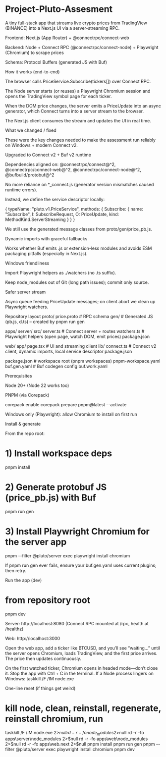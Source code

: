 # Project-Pluto-Assesment
A tiny full-stack app that streams live crypto prices from TradingView (BINANCE) into a Next.js UI via a server-streaming RPC.

Frontend: Next.js (App Router) + @connectrpc/connect-web

Backend: Node + Connect RPC (@connectrpc/connect-node) + Playwright (Chromium) to scrape prices

Schema: Protocol Buffers (generated JS with Buf)

How it works (end-to-end)

The browser calls PriceService.Subscribe(tickers[]) over Connect RPC.

The Node server starts (or reuses) a Playwright Chromium session and opens the TradingView symbol page for each ticker.

When the DOM price changes, the server emits a PriceUpdate into an async generator, which Connect turns into a server stream to the browser.

The Next.js client consumes the stream and updates the UI in real time.

What we changed / fixed

These were the key changes needed to make the assessment run reliably on Windows + modern Connect v2.

Upgraded to Connect v2 + Buf v2 runtime

Dependencies aligned on:
@connectrpc/connect@^2, @connectrpc/connect-web@^2,
@connectrpc/connect-node@^2, @bufbuild/protobuf@^2

No more reliance on *_connect.js (generator version mismatches caused runtime errors).

Instead, we define the service descriptor locally:

{
  typeName: "pluto.v1.PriceService",
  methods: {
    Subscribe: {
      name: "Subscribe",
      I: SubscribeRequest,
      O: PriceUpdate,
      kind: MethodKind.ServerStreaming
    }
  }
}


We still use the generated message classes from proto/gen/price_pb.js.

Dynamic imports with graceful fallbacks

Works whether Buf emits .js or extension-less modules and avoids ESM packaging pitfalls (especially in Next.js).

Windows friendliness

Import Playwright helpers as ./watchers (no .ts suffix).

Keep node_modules out of Git (long path issues); commit only source.

Safer server stream

Async queue feeding PriceUpdate messages; on client abort we clean up Playwright watchers.

Repository layout
proto/
  price.proto          # RPC schema
  gen/                 # Generated JS (pb.js, d.ts) – created by pnpm run gen

apps/
  server/
    src/
      server.ts        # Connect server + routes
      watchers.ts      # Playwright helpers (open page, watch DOM, emit prices)
    package.json

  web/
    app/
      page.tsx         # UI and streaming client
    lib/
      connect.ts       # Connect v2 client, dynamic imports, local service descriptor
    package.json

package.json           # workspace root (pnpm workspaces)
pnpm-workspace.yaml
buf.gen.yaml           # Buf codegen config
buf.work.yaml

Prerequisites

Node 20+ (Node 22 works too)

PNPM (via Corepack)

corepack enable
corepack prepare pnpm@latest --activate


Windows only (Playwright): allow Chromium to install on first run

Install & generate

From the repo root:

# 1) Install workspace deps
pnpm install

# 2) Generate protobuf JS (price_pb.js) with Buf
pnpm run gen

# 3) Install Playwright Chromium for the server app
pnpm --filter @pluto/server exec playwright install chromium


If pnpm run gen ever fails, ensure your buf.gen.yaml uses current plugins; then retry.

Run the app (dev)
# from repository root
pnpm dev


Server: http://localhost:8080
 (Connect RPC mounted at /rpc, health at /healthz)

Web: http://localhost:3000

Open the web app, add a ticker like BTCUSD, and you’ll see “waiting…” until the server opens Chromium, loads TradingView, and the first price arrives. The price then updates continuously.

On the first watched ticker, Chromium opens in headed mode—don’t close it.
Stop the app with Ctrl + C in the terminal. If a Node process lingers on Windows:
taskkill /F /IM node.exe

One-line reset (if things get weird)
# kill node, clean, reinstall, regenerate, reinstall chromium, run
taskkill /F /IM node.exe 2>$null
rd -r -fo node_modules 2>$null
rd -r -fo apps\server\node_modules 2>$null
rd -r -fo apps\web\node_modules 2>$null
rd -r -fo apps\web\.next 2>$null
pnpm install
pnpm run gen
pnpm --filter @pluto/server exec playwright install chromium
pnpm dev
